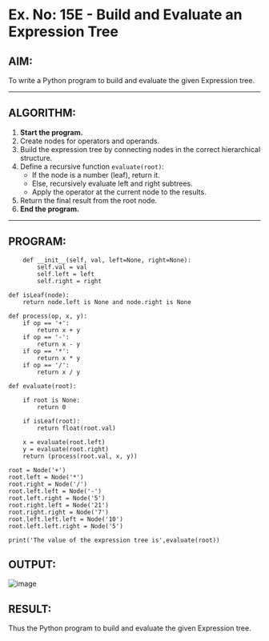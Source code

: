 # Ex. No: 15E - Build and Evaluate an Expression Tree

## AIM:
To write a Python program to build and evaluate the given Expression tree.

---

## ALGORITHM:

1. **Start the program.**
2. Create nodes for operators and operands.
3. Build the expression tree by connecting nodes in the correct hierarchical structure.
4. Define a recursive function `evaluate(root)`:
   - If the node is a number (leaf), return it.
   - Else, recursively evaluate left and right subtrees.
   - Apply the operator at the current node to the results.
5. Return the final result from the root node.
6. **End the program.**

---

## PROGRAM:

```class Node:
    def __init__(self, val, left=None, right=None):
        self.val = val
        self.left = left
        self.right = right
 
def isLeaf(node):
    return node.left is None and node.right is None
 
def process(op, x, y):
    if op == '+':
        return x + y
    if op == '-':
        return x - y
    if op == '*':
        return x * y
    if op == '/':
        return x / y
 
def evaluate(root):

    if root is None:
        return 0
  
    if isLeaf(root):
        return float(root.val)
    
    x = evaluate(root.left)
    y = evaluate(root.right)
    return (process(root.val, x, y))
    
root = Node('+')
root.left = Node('*')
root.right = Node('/')
root.left.left = Node('-')
root.left.right = Node('5')
root.right.left = Node('21')
root.right.right = Node('7')
root.left.left.left = Node('10')
root.left.left.right = Node('5')
 
print('The value of the expression tree is',evaluate(root))
```

## OUTPUT:
![image](https://github.com/user-attachments/assets/89c73e68-e7d0-403d-98b8-c3990e6e77fa)

## RESULT:
Thus the Python program to build and evaluate the given Expression tree.
